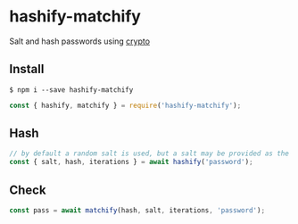 # hashify-matchify
Salt and hash passwords using [crypto](https://nodejs.org/api/crypto.html#crypto_crypto_pbkdf2_password_salt_iterations_keylen_digest_callback)
## Install
`$ npm i --save hashify-matchify`  
```js
const { hashify, matchify } = require('hashify-matchify');
```
## Hash
```js
// by default a random salt is used, but a salt may be provided as the 2nd param
const { salt, hash, iterations } = await hashify('password');
```
## Check
```js
const pass = await matchify(hash, salt, iterations, 'password');
```
